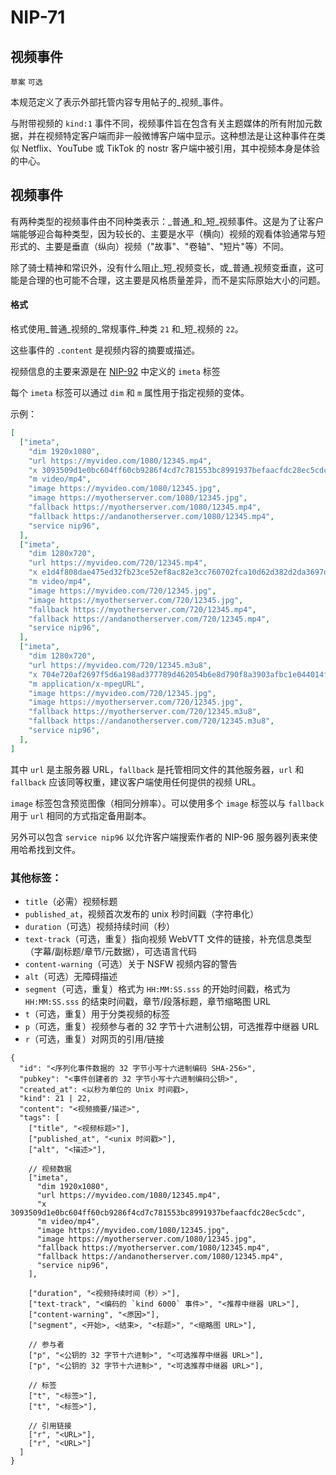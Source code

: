 NIP-71
======

视频事件
------------

`草案` `可选`

本规范定义了表示外部托管内容专用帖子的_视频_事件。

与附带视频的 `kind:1` 事件不同，视频事件旨在包含有关主题媒体的所有附加元数据，并在视频特定客户端而非一般微博客户端中显示。这种想法是让这种事件在类似 Netflix、YouTube 或 TikTok 的 nostr 客户端中被引用，其中视频本身是体验的中心。

## 视频事件

有两种类型的视频事件由不同种类表示：_普通_和_短_视频事件。这是为了让客户端能够迎合每种类型，因为较长的、主要是水平（横向）视频的观看体验通常与短形式的、主要是垂直（纵向）视频（"故事"、"卷轴"、"短片"等）不同。

除了骑士精神和常识外，没有什么阻止_短_视频变长，或_普通_视频变垂直，这可能是合理的也可能不合理，这主要是风格质量差异，而不是实际原始大小的问题。

#### 格式

格式使用_普通_视频的_常规事件_种类 `21` 和_短_视频的 `22`。

这些事件的 `.content` 是视频内容的摘要或描述。

视频信息的主要来源是在 [NIP-92](92.md) 中定义的 `imeta` 标签

每个 `imeta` 标签可以通过 `dim` 和 `m` 属性用于指定视频的变体。

示例：
```json
[
  ["imeta",
    "dim 1920x1080",
    "url https://myvideo.com/1080/12345.mp4",
    "x 3093509d1e0bc604ff60cb9286f4cd7c781553bc8991937befaacfdc28ec5cdc",
    "m video/mp4",
    "image https://myvideo.com/1080/12345.jpg",
    "image https://myotherserver.com/1080/12345.jpg",
    "fallback https://myotherserver.com/1080/12345.mp4",
    "fallback https://andanotherserver.com/1080/12345.mp4",
    "service nip96",
  ],
  ["imeta",
    "dim 1280x720",
    "url https://myvideo.com/720/12345.mp4",
    "x e1d4f808dae475ed32fb23ce52ef8ac82e3cc760702fca10d62d382d2da3697d",
    "m video/mp4",
    "image https://myvideo.com/720/12345.jpg",
    "image https://myotherserver.com/720/12345.jpg",
    "fallback https://myotherserver.com/720/12345.mp4",
    "fallback https://andanotherserver.com/720/12345.mp4",
    "service nip96",
  ],
  ["imeta",
    "dim 1280x720",
    "url https://myvideo.com/720/12345.m3u8",
    "x 704e720af2697f5d6a198ad377789d462054b6e8d790f8a3903afbc1e044014f",
    "m application/x-mpegURL",
    "image https://myvideo.com/720/12345.jpg",
    "image https://myotherserver.com/720/12345.jpg",
    "fallback https://myotherserver.com/720/12345.m3u8",
    "fallback https://andanotherserver.com/720/12345.m3u8",
    "service nip96",
  ],
]
```

其中 `url` 是主服务器 URL，`fallback` 是托管相同文件的其他服务器，`url` 和 `fallback` 应该同等权重，建议客户端使用任何提供的视频 URL。

`image` 标签包含预览图像（相同分辨率）。可以使用多个 `image` 标签以与 `fallback` 用于 `url` 相同的方式指定备用副本。

另外可以包含 `service nip96` 以允许客户端搜索作者的 NIP-96 服务器列表来使用哈希找到文件。

### 其他标签：
* `title`（必需）视频标题
* `published_at`，视频首次发布的 unix 秒时间戳（字符串化）
* `duration`（可选）视频持续时间（秒）
* `text-track`（可选，重复）指向视频 WebVTT 文件的链接，补充信息类型（字幕/副标题/章节/元数据），可选语言代码
* `content-warning`（可选）关于 NSFW 视频内容的警告
* `alt`（可选）无障碍描述
* `segment`（可选，重复）格式为 `HH:MM:SS.sss` 的开始时间戳，格式为 `HH:MM:SS.sss` 的结束时间戳，章节/段落标题，章节缩略图 URL
* `t`（可选，重复）用于分类视频的标签
* `p`（可选，重复）视频参与者的 32 字节十六进制公钥，可选推荐中继器 URL
* `r`（可选，重复）对网页的引用/链接

```jsonc
{
  "id": "<序列化事件数据的 32 字节小写十六进制编码 SHA-256>",
  "pubkey": "<事件创建者的 32 字节小写十六进制编码公钥>",
  "created_at": <以秒为单位的 Unix 时间戳>,
  "kind": 21 | 22,
  "content": "<视频摘要/描述>",
  "tags": [
    ["title", "<视频标题>"],
    ["published_at", "<unix 时间戳>"],
    ["alt", "<描述>"],

    // 视频数据
    ["imeta",
      "dim 1920x1080",
      "url https://myvideo.com/1080/12345.mp4",
      "x 3093509d1e0bc604ff60cb9286f4cd7c781553bc8991937befaacfdc28ec5cdc",
      "m video/mp4",
      "image https://myvideo.com/1080/12345.jpg",
      "image https://myotherserver.com/1080/12345.jpg",
      "fallback https://myotherserver.com/1080/12345.mp4",
      "fallback https://andanotherserver.com/1080/12345.mp4",
      "service nip96",
    ],

    ["duration", "<视频持续时间（秒）>"],
    ["text-track", "<编码的 `kind 6000` 事件>", "<推荐中继器 URL>"],
    ["content-warning", "<原因>"],
    ["segment", <开始>, <结束>, "<标题>", "<缩略图 URL>"],

    // 参与者
    ["p", "<公钥的 32 字节十六进制>", "<可选推荐中继器 URL>"],
    ["p", "<公钥的 32 字节十六进制>", "<可选推荐中继器 URL>"],

    // 标签
    ["t", "<标签>"],
    ["t", "<标签>"],

    // 引用链接
    ["r", "<URL>"],
    ["r", "<URL>"]
  ]
}
```
